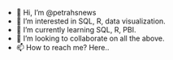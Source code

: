 - 👋 Hi, I’m @petrahsnews
- 👀 I’m interested in SQL, R, data visualization.
- 🌱 I’m currently learning SQL, R, PBI.
- 💞️ I’m looking to collaborate on all the above.
- 📫 How to reach me? Here..

<!---
petrahsnews/petrahsnews is a ✨ special ✨ repository because its `README.md` (this file) appears on your GitHub profile.
You can click the Preview link to take a look at your changes.
--->
